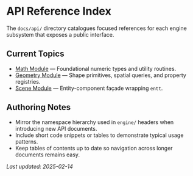 # API Reference Index

The `docs/api/` directory catalogues focused references for each engine subsystem that exposes a public interface.

## Current Topics

- [Math Module](math.md) — Foundational numeric types and utility routines.
- [Geometry Module](geometry.md) — Shape primitives, spatial queries, and property registries.
- [Scene Module](scene.md) — Entity-component façade wrapping `entt`.

## Authoring Notes

- Mirror the namespace hierarchy used in `engine/` headers when introducing new API documents.
- Include short code snippets or tables to demonstrate typical usage patterns.
- Keep tables of contents up to date so navigation across longer documents remains easy.

_Last updated: 2025-02-14_
